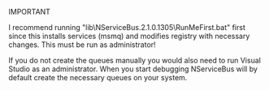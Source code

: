 IMPORTANT

I recommend running "lib\NServiceBus.2.1.0.1305\RunMeFirst.bat" first since this installs services (msmq) and 
modifies registry with necessary changes. This must be run as administrator!

If you do not create the queues manually you would also need to run Visual Studio as an administrator. 
When you start debugging NServiceBus will by default create the necessary queues on your system.